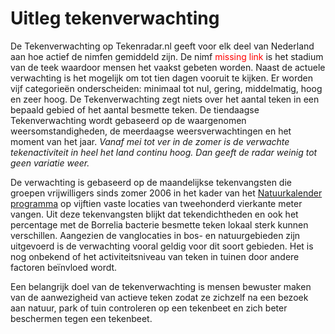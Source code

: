 # Uitleg tekenverwachting
De Tekenverwachting op Tekenradar.nl geeft voor elk deel van Nederland aan hoe actief de nimfen gemiddeld zijn. De nimf <span style="color:red">missing link</span> is het stadium van de teek waardoor mensen het vaakst gebeten worden. Naast de actuele verwachting is het mogelijk om tot tien dagen vooruit te kijken. Er worden vijf categorieën onderscheiden: minimaal tot nul, gering, middelmatig, hoog en zeer hoog. De Tekenverwachting zegt niets over het aantal teken in een bepaald gebied of het aantal besmette teken. De tiendaagse Tekenverwachting wordt gebaseerd op de waargenomen weersomstandigheden, de meerdaagse weersverwachtingen en het moment van het jaar.
*Vanaf mei tot ver in de zomer is de verwachte tekenactiviteit in heel het land continu hoog. Dan geeft de radar weinig tot geen variatie weer.*

 

De verwachting is gebaseerd op de maandelijkse tekenvangsten die groepen vrijwilligers sinds zomer 2006 in het kader van het [Natuurkalender programma](www.natuurkalender.nl) op vijftien vaste locaties van tweehonderd vierkante meter vangen. Uit deze tekenvangsten blijkt dat tekendichtheden en ook het percentage met de Borrelia bacterie besmette teken lokaal sterk kunnen verschillen. Aangezien de vanglocaties in bos- en natuurgebieden zijn uitgevoerd is de verwachting vooral geldig voor dit soort gebieden. Het is nog onbekend of het activiteitsniveau van teken in tuinen door andere factoren beïnvloed wordt.

 

Een belangrijk doel van de tekenverwachting is mensen bewuster maken van de aanwezigheid van actieve teken zodat ze zichzelf na een bezoek aan natuur, park of tuin controleren op een tekenbeet en zich beter beschermen tegen een tekenbeet.
